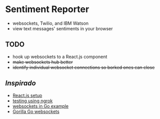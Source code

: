 # Sentiment Reporter
- websockets, Twilio, and IBM Watson
- view text messages' sentiments in your browser

## TODO
- hook up websockets to a React.js component
- ~~make websockets hub better~~
- ~~identify individual websocket connections so borked ones can close~~

## _Inspirado_
- [React.js setup](https://www.codementor.io/reactjs/tutorial/beginner-guide-setup-reactjs-environment-npm-babel-6-webpack)
- [testing using ngrok](https://www.twilio.com/blog/2013/10/test-your-webhooks-locally-with-ngrok.html)
- [websockets in Go example](https://github.com/BertoOrt/waffles-game-theory)
- [Gorilla Go websockets](https://github.com/gorilla/websocket)

